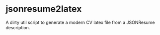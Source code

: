 # jsonresume2latex
A dirty util script to generate a modern CV latex file from a JSONResume description.
